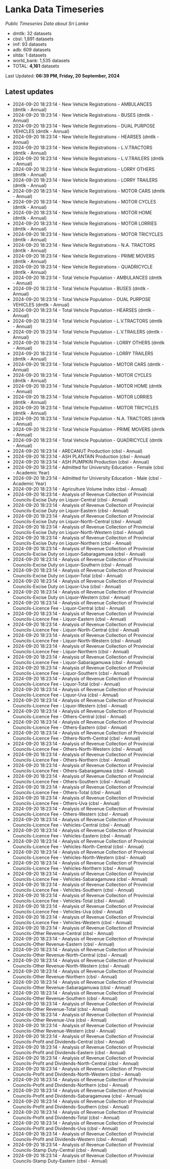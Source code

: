 # Lanka Data Timeseries
*Public Timeseries Data about Sri Lanka*

* dmtlk: 32 datasets
* cbsl: 1,891 datasets
* imf: 93 datasets
* adb: 609 datasets
* sltda: 1 datasets
* world_bank: 1,535 datasets
* TOTAL: **4,161** datasets

Last Updated: **06:39 PM, Friday, 20 September, 2024**

## Latest updates

* 2024-09-20 18:23:14 - New Vehicle Registrations - AMBULANCES (dmtlk - Annual)
* 2024-09-20 18:23:14 - New Vehicle Registrations - BUSES (dmtlk - Annual)
* 2024-09-20 18:23:14 - New Vehicle Registrations - DUAL PURPOSE VEHICLES (dmtlk - Annual)
* 2024-09-20 18:23:14 - New Vehicle Registrations - HEARSES (dmtlk - Annual)
* 2024-09-20 18:23:14 - New Vehicle Registrations - L.V.TRACTORS (dmtlk - Annual)
* 2024-09-20 18:23:14 - New Vehicle Registrations - L.V.TRAILERS (dmtlk - Annual)
* 2024-09-20 18:23:14 - New Vehicle Registrations - LORRY OTHERS (dmtlk - Annual)
* 2024-09-20 18:23:14 - New Vehicle Registrations - LORRY TRAILERS (dmtlk - Annual)
* 2024-09-20 18:23:14 - New Vehicle Registrations - MOTOR CARS (dmtlk - Annual)
* 2024-09-20 18:23:14 - New Vehicle Registrations - MOTOR CYCLES (dmtlk - Annual)
* 2024-09-20 18:23:14 - New Vehicle Registrations - MOTOR HOME (dmtlk - Annual)
* 2024-09-20 18:23:14 - New Vehicle Registrations - MOTOR LORRIES (dmtlk - Annual)
* 2024-09-20 18:23:14 - New Vehicle Registrations - MOTOR TRICYCLES (dmtlk - Annual)
* 2024-09-20 18:23:14 - New Vehicle Registrations - N.A. TRACTORS (dmtlk - Annual)
* 2024-09-20 18:23:14 - New Vehicle Registrations - PRIME MOVERS (dmtlk - Annual)
* 2024-09-20 18:23:14 - New Vehicle Registrations - QUADRICYCLE (dmtlk - Annual)
* 2024-09-20 18:23:14 - Total Vehicle Population - AMBULANCES (dmtlk - Annual)
* 2024-09-20 18:23:14 - Total Vehicle Population - BUSES (dmtlk - Annual)
* 2024-09-20 18:23:14 - Total Vehicle Population - DUAL PURPOSE VEHICLES (dmtlk - Annual)
* 2024-09-20 18:23:14 - Total Vehicle Population - HEARSES (dmtlk - Annual)
* 2024-09-20 18:23:14 - Total Vehicle Population - L.V.TRACTORS (dmtlk - Annual)
* 2024-09-20 18:23:14 - Total Vehicle Population - L.V.TRAILERS (dmtlk - Annual)
* 2024-09-20 18:23:14 - Total Vehicle Population - LORRY OTHERS (dmtlk - Annual)
* 2024-09-20 18:23:14 - Total Vehicle Population - LORRY TRAILERS (dmtlk - Annual)
* 2024-09-20 18:23:14 - Total Vehicle Population - MOTOR CARS (dmtlk - Annual)
* 2024-09-20 18:23:14 - Total Vehicle Population - MOTOR CYCLES (dmtlk - Annual)
* 2024-09-20 18:23:14 - Total Vehicle Population - MOTOR HOME (dmtlk - Annual)
* 2024-09-20 18:23:14 - Total Vehicle Population - MOTOR LORRIES (dmtlk - Annual)
* 2024-09-20 18:23:14 - Total Vehicle Population - MOTOR TRICYCLES (dmtlk - Annual)
* 2024-09-20 18:23:14 - Total Vehicle Population - N.A. TRACTORS (dmtlk - Annual)
* 2024-09-20 18:23:14 - Total Vehicle Population - PRIME MOVERS (dmtlk - Annual)
* 2024-09-20 18:23:14 - Total Vehicle Population - QUADRICYCLE (dmtlk - Annual)
* 2024-09-20 18:23:14 - ARECANUT Production (cbsl - Annual)
* 2024-09-20 18:23:14 - ASH PLANTAIN Production (cbsl - Annual)
* 2024-09-20 18:23:14 - ASH PUMPKIN Production (cbsl - Annual)
* 2024-09-20 18:23:14 - Admitted for University Education - Female (cbsl - Academic Year)
* 2024-09-20 18:23:14 - Admitted for University Education - Male (cbsl - Academic Year)
* 2024-09-20 18:23:14 - Agriculture Volume Index (cbsl - Annual)
* 2024-09-20 18:23:14 - Analysis of Revenue Collection of Provincial Councils-Excise Duty on Liquor-Central (cbsl - Annual)
* 2024-09-20 18:23:14 - Analysis of Revenue Collection of Provincial Councils-Excise Duty on Liquor-Eastern (cbsl - Annual)
* 2024-09-20 18:23:14 - Analysis of Revenue Collection of Provincial Councils-Excise Duty on Liquor-North-Central (cbsl - Annual)
* 2024-09-20 18:23:14 - Analysis of Revenue Collection of Provincial Councils-Excise Duty on Liquor-North-Western (cbsl - Annual)
* 2024-09-20 18:23:14 - Analysis of Revenue Collection of Provincial Councils-Excise Duty on Liquor-Northern (cbsl - Annual)
* 2024-09-20 18:23:14 - Analysis of Revenue Collection of Provincial Councils-Excise Duty on Liquor-Sabaragamuwa (cbsl - Annual)
* 2024-09-20 18:23:14 - Analysis of Revenue Collection of Provincial Councils-Excise Duty on Liquor-Southern (cbsl - Annual)
* 2024-09-20 18:23:14 - Analysis of Revenue Collection of Provincial Councils-Excise Duty on Liquor-Total (cbsl - Annual)
* 2024-09-20 18:23:14 - Analysis of Revenue Collection of Provincial Councils-Excise Duty on Liquor-Uva (cbsl - Annual)
* 2024-09-20 18:23:14 - Analysis of Revenue Collection of Provincial Councils-Excise Duty on Liquor-Western (cbsl - Annual)
* 2024-09-20 18:23:14 - Analysis of Revenue Collection of Provincial Councils-Licence Fee - Liquor-Central (cbsl - Annual)
* 2024-09-20 18:23:14 - Analysis of Revenue Collection of Provincial Councils-Licence Fee - Liquor-Eastern (cbsl - Annual)
* 2024-09-20 18:23:14 - Analysis of Revenue Collection of Provincial Councils-Licence Fee - Liquor-North-Central (cbsl - Annual)
* 2024-09-20 18:23:14 - Analysis of Revenue Collection of Provincial Councils-Licence Fee - Liquor-North-Western (cbsl - Annual)
* 2024-09-20 18:23:14 - Analysis of Revenue Collection of Provincial Councils-Licence Fee - Liquor-Northern (cbsl - Annual)
* 2024-09-20 18:23:14 - Analysis of Revenue Collection of Provincial Councils-Licence Fee - Liquor-Sabaragamuwa (cbsl - Annual)
* 2024-09-20 18:23:14 - Analysis of Revenue Collection of Provincial Councils-Licence Fee - Liquor-Southern (cbsl - Annual)
* 2024-09-20 18:23:14 - Analysis of Revenue Collection of Provincial Councils-Licence Fee - Liquor-Total (cbsl - Annual)
* 2024-09-20 18:23:14 - Analysis of Revenue Collection of Provincial Councils-Licence Fee - Liquor-Uva (cbsl - Annual)
* 2024-09-20 18:23:14 - Analysis of Revenue Collection of Provincial Councils-Licence Fee - Liquor-Western (cbsl - Annual)
* 2024-09-20 18:23:14 - Analysis of Revenue Collection of Provincial Councils-Licence Fee - Others-Central (cbsl - Annual)
* 2024-09-20 18:23:14 - Analysis of Revenue Collection of Provincial Councils-Licence Fee - Others-Eastern (cbsl - Annual)
* 2024-09-20 18:23:14 - Analysis of Revenue Collection of Provincial Councils-Licence Fee - Others-North-Central (cbsl - Annual)
* 2024-09-20 18:23:14 - Analysis of Revenue Collection of Provincial Councils-Licence Fee - Others-North-Western (cbsl - Annual)
* 2024-09-20 18:23:14 - Analysis of Revenue Collection of Provincial Councils-Licence Fee - Others-Northern (cbsl - Annual)
* 2024-09-20 18:23:14 - Analysis of Revenue Collection of Provincial Councils-Licence Fee - Others-Sabaragamuwa (cbsl - Annual)
* 2024-09-20 18:23:14 - Analysis of Revenue Collection of Provincial Councils-Licence Fee - Others-Southern (cbsl - Annual)
* 2024-09-20 18:23:14 - Analysis of Revenue Collection of Provincial Councils-Licence Fee - Others-Total (cbsl - Annual)
* 2024-09-20 18:23:14 - Analysis of Revenue Collection of Provincial Councils-Licence Fee - Others-Uva (cbsl - Annual)
* 2024-09-20 18:23:14 - Analysis of Revenue Collection of Provincial Councils-Licence Fee - Others-Western (cbsl - Annual)
* 2024-09-20 18:23:14 - Analysis of Revenue Collection of Provincial Councils-Licence Fee - Vehicles-Central (cbsl - Annual)
* 2024-09-20 18:23:14 - Analysis of Revenue Collection of Provincial Councils-Licence Fee - Vehicles-Eastern (cbsl - Annual)
* 2024-09-20 18:23:14 - Analysis of Revenue Collection of Provincial Councils-Licence Fee - Vehicles-North-Central (cbsl - Annual)
* 2024-09-20 18:23:14 - Analysis of Revenue Collection of Provincial Councils-Licence Fee - Vehicles-North-Western (cbsl - Annual)
* 2024-09-20 18:23:14 - Analysis of Revenue Collection of Provincial Councils-Licence Fee - Vehicles-Northern (cbsl - Annual)
* 2024-09-20 18:23:14 - Analysis of Revenue Collection of Provincial Councils-Licence Fee - Vehicles-Sabaragamuwa (cbsl - Annual)
* 2024-09-20 18:23:14 - Analysis of Revenue Collection of Provincial Councils-Licence Fee - Vehicles-Southern (cbsl - Annual)
* 2024-09-20 18:23:14 - Analysis of Revenue Collection of Provincial Councils-Licence Fee - Vehicles-Total (cbsl - Annual)
* 2024-09-20 18:23:14 - Analysis of Revenue Collection of Provincial Councils-Licence Fee - Vehicles-Uva (cbsl - Annual)
* 2024-09-20 18:23:14 - Analysis of Revenue Collection of Provincial Councils-Licence Fee - Vehicles-Western (cbsl - Annual)
* 2024-09-20 18:23:14 - Analysis of Revenue Collection of Provincial Councils-Other Revenue-Central (cbsl - Annual)
* 2024-09-20 18:23:14 - Analysis of Revenue Collection of Provincial Councils-Other Revenue-Eastern (cbsl - Annual)
* 2024-09-20 18:23:14 - Analysis of Revenue Collection of Provincial Councils-Other Revenue-North-Central (cbsl - Annual)
* 2024-09-20 18:23:14 - Analysis of Revenue Collection of Provincial Councils-Other Revenue-North-Western (cbsl - Annual)
* 2024-09-20 18:23:14 - Analysis of Revenue Collection of Provincial Councils-Other Revenue-Northern (cbsl - Annual)
* 2024-09-20 18:23:14 - Analysis of Revenue Collection of Provincial Councils-Other Revenue-Sabaragamuwa (cbsl - Annual)
* 2024-09-20 18:23:14 - Analysis of Revenue Collection of Provincial Councils-Other Revenue-Southern (cbsl - Annual)
* 2024-09-20 18:23:14 - Analysis of Revenue Collection of Provincial Councils-Other Revenue-Total (cbsl - Annual)
* 2024-09-20 18:23:14 - Analysis of Revenue Collection of Provincial Councils-Other Revenue-Uva (cbsl - Annual)
* 2024-09-20 18:23:14 - Analysis of Revenue Collection of Provincial Councils-Other Revenue-Western (cbsl - Annual)
* 2024-09-20 18:23:14 - Analysis of Revenue Collection of Provincial Councils-Profit and Dividends-Central (cbsl - Annual)
* 2024-09-20 18:23:14 - Analysis of Revenue Collection of Provincial Councils-Profit and Dividends-Eastern (cbsl - Annual)
* 2024-09-20 18:23:14 - Analysis of Revenue Collection of Provincial Councils-Profit and Dividends-North-Central (cbsl - Annual)
* 2024-09-20 18:23:14 - Analysis of Revenue Collection of Provincial Councils-Profit and Dividends-North-Western (cbsl - Annual)
* 2024-09-20 18:23:14 - Analysis of Revenue Collection of Provincial Councils-Profit and Dividends-Northern (cbsl - Annual)
* 2024-09-20 18:23:14 - Analysis of Revenue Collection of Provincial Councils-Profit and Dividends-Sabaragamuwa (cbsl - Annual)
* 2024-09-20 18:23:14 - Analysis of Revenue Collection of Provincial Councils-Profit and Dividends-Southern (cbsl - Annual)
* 2024-09-20 18:23:14 - Analysis of Revenue Collection of Provincial Councils-Profit and Dividends-Total (cbsl - Annual)
* 2024-09-20 18:23:14 - Analysis of Revenue Collection of Provincial Councils-Profit and Dividends-Uva (cbsl - Annual)
* 2024-09-20 18:23:14 - Analysis of Revenue Collection of Provincial Councils-Profit and Dividends-Western (cbsl - Annual)
* 2024-09-20 18:23:14 - Analysis of Revenue Collection of Provincial Councils-Stamp Duty-Central (cbsl - Annual)
* 2024-09-20 18:23:14 - Analysis of Revenue Collection of Provincial Councils-Stamp Duty-Eastern (cbsl - Annual)